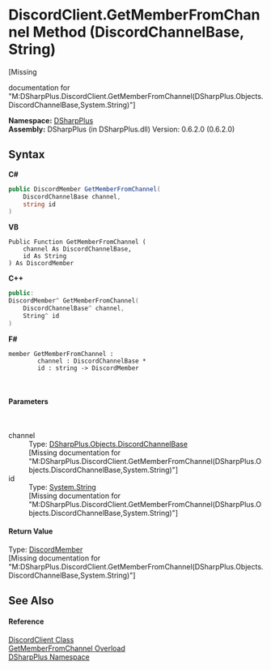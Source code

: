 # DiscordClient.GetMemberFromChannel Method (DiscordChannelBase, String)
 

\[Missing <summary> documentation for "M:DSharpPlus.DiscordClient.GetMemberFromChannel(DSharpPlus.Objects.DiscordChannelBase,System.String)"\]

**Namespace:**&nbsp;<a href="503971eb-de5e-a570-9922-de9500a9b1cc">DSharpPlus</a><br />**Assembly:**&nbsp;DSharpPlus (in DSharpPlus.dll) Version: 0.6.2.0 (0.6.2.0)

## Syntax

**C#**<br />
``` C#
public DiscordMember GetMemberFromChannel(
	DiscordChannelBase channel,
	string id
)
```

**VB**<br />
``` VB
Public Function GetMemberFromChannel ( 
	channel As DiscordChannelBase,
	id As String
) As DiscordMember
```

**C++**<br />
``` C++
public:
DiscordMember^ GetMemberFromChannel(
	DiscordChannelBase^ channel, 
	String^ id
)
```

**F#**<br />
``` F#
member GetMemberFromChannel : 
        channel : DiscordChannelBase * 
        id : string -> DiscordMember 

```

<br />

#### Parameters
&nbsp;<dl><dt>channel</dt><dd>Type: <a href="e2925cb1-4be2-3189-87cd-0cbe461693b4">DSharpPlus.Objects.DiscordChannelBase</a><br />\[Missing <param name="channel"/> documentation for "M:DSharpPlus.DiscordClient.GetMemberFromChannel(DSharpPlus.Objects.DiscordChannelBase,System.String)"\]</dd><dt>id</dt><dd>Type: <a href="http://msdn2.microsoft.com/en-us/library/s1wwdcbf" target="_blank">System.String</a><br />\[Missing <param name="id"/> documentation for "M:DSharpPlus.DiscordClient.GetMemberFromChannel(DSharpPlus.Objects.DiscordChannelBase,System.String)"\]</dd></dl>

#### Return Value
Type: <a href="5cf74e63-4004-3836-5a0d-910485913b65">DiscordMember</a><br />\[Missing <returns> documentation for "M:DSharpPlus.DiscordClient.GetMemberFromChannel(DSharpPlus.Objects.DiscordChannelBase,System.String)"\]

## See Also


#### Reference
<a href="8f8cbf24-03e9-53cc-389f-2ba10a699065">DiscordClient Class</a><br /><a href="48502797-8bbb-4037-4838-c814cc736831">GetMemberFromChannel Overload</a><br /><a href="503971eb-de5e-a570-9922-de9500a9b1cc">DSharpPlus Namespace</a><br />